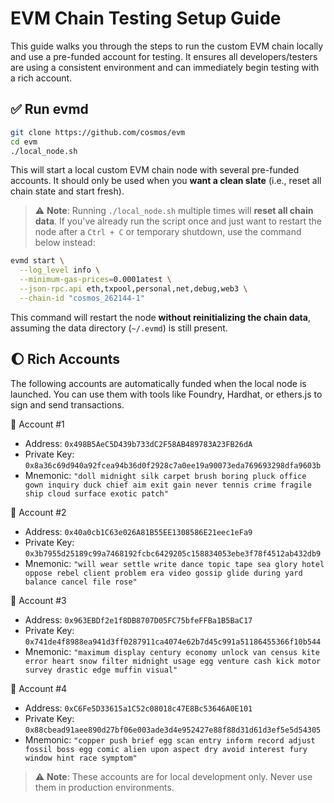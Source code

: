 # EVM Chain Testing Setup Guide
This guide walks you through the steps to run the custom EVM chain locally and use a pre-funded account for testing.
It ensures all developers/testers are using a consistent environment and can immediately begin testing with a rich account.


## :white_check_mark: Run evmd
```bash
git clone https://github.com/cosmos/evm
cd evm
./local_node.sh
```
This will start a local custom EVM chain node with several pre-funded accounts. It should only be used when you **want a clean slate** (i.e., reset all chain state and start fresh).

> :warning: **Note**: Running `./local_node.sh` multiple times will **reset all chain data**.
>  If you've already run the script once and just want to restart the node after a `Ctrl + C` or temporary shutdown, use the command below instead:

```bash
evmd start \
  --log_level info \
  --minimum-gas-prices=0.0001atest \
  --json-rpc.api eth,txpool,personal,net,debug,web3 \
  --chain-id "cosmos_262144-1"
```

This command will restart the node **without reinitializing the chain data**, assuming the data directory (`~/.evmd`) is still present.



## :moon: Rich Accounts

The following accounts are automatically funded when the local node is launched.
You can use them with tools like Foundry, Hardhat, or ethers.js to sign and send transactions.

:large_blue_diamond: Account #1

- Address: `0x498B5AeC5D439b733dC2F58AB489783A23FB26dA`
- Private Key: `0x8a36c69d940a92fcea94b36d0f2928c7a0ee19a90073eda769693298dfa9603b`
- Mnemonic: `"doll midnight silk carpet brush boring pluck office gown inquiry duck chief aim exit gain never tennis crime fragile ship cloud surface exotic patch"`

:large_blue_diamond: Account #2

- Address: `0x40a0cb1C63e026A81B55EE1308586E21eec1eFa9`
- Private Key: `0x3b7955d25189c99a7468192fcbc6429205c158834053ebe3f78f4512ab432db9`
- Mnemonic: `"will wear settle write dance topic tape sea glory hotel oppose rebel client problem era video gossip glide during yard balance cancel file rose"`

:large_blue_diamond: Account #3

- Address: `0x963EBDf2e1f8DB8707D05FC75bfeFFBa1B5BaC17`
- Private Key: `0x741de4f8988ea941d3ff0287911ca4074e62b7d45c991a51186455366f10b544`
- Mnemonic: `"maximum display century economy unlock van census kite error heart snow filter midnight usage egg venture cash kick motor survey drastic edge muffin visual"`

:large_blue_diamond: Account #4

- Address: `0xC6Fe5D33615a1C52c08018c47E8Bc53646A0E101`
- Private Key: `0x88cbead91aee890d27bf06e003ade3d4e952427e88f88d31d61d3ef5e5d54305`
- Mnemonic: `"copper push brief egg scan entry inform record adjust fossil boss egg comic alien upon aspect dry avoid interest fury window hint race symptom"`

> :warning: **Note**: These accounts are for local development only. Never use them in production environments.

